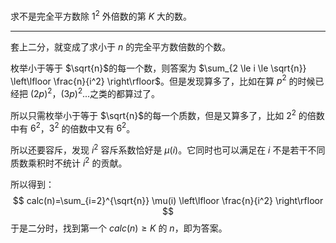 求不是完全平方数除 $1^2$ 外倍数的第 $K$ 大的数。

---

套上二分，就变成了求小于 $n$ 的完全平方数倍数的个数。

枚举小于等于 $\sqrt{n}$​ 的每一个数，则答案为 $\sum_{2 \le i \le \sqrt{n}} \left\lfloor \frac{n}{i^2} \right\rfloor$​。但是发现算多了，比如在算 $p^2$ 的时候已经把 $(2p)^2$，$(3p)^2$...之类的都算过了。

所以只需枚举小于等于 $\sqrt{n}$​ 的每一个质数，但是又算多了，比如 $2^2$ 的倍数中有 $6^2$，$3^2$ 的倍数中又有 $6^2$。

所以还要容斥，发现 $i^2$​ 容斥系数恰好是 $\mu(i)$​。它同时也可以满足在 $i$​ 不是若干不同质数乘积时不统计 $i^2$​ 的贡献。

所以得到：
$$
calc(n)=\sum_{i=2}^{\sqrt{n}} \mu(i) \left\lfloor \frac{n}{i^2} \right\rfloor
$$
于是二分时，找到第一个 $calc(n) \ge K$ 的 $n$，即为答案。

